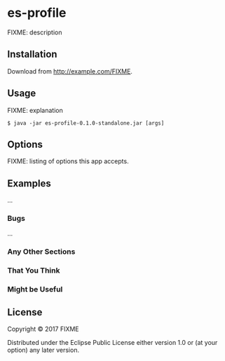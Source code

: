 # es-profile

FIXME: description

## Installation

Download from http://example.com/FIXME.

## Usage

FIXME: explanation

    $ java -jar es-profile-0.1.0-standalone.jar [args]

## Options

FIXME: listing of options this app accepts.

## Examples

...

### Bugs

...

### Any Other Sections
### That You Think
### Might be Useful

## License

Copyright © 2017 FIXME

Distributed under the Eclipse Public License either version 1.0 or (at
your option) any later version.
